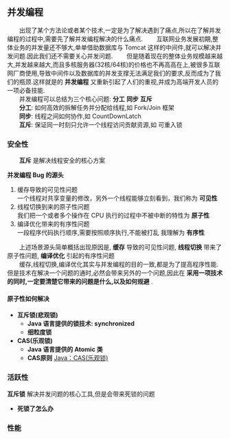 ## 并发编程

　　出现了某个方法论或者某个技术,一定是为了解决遇到了痛点,所以在了解并发编程的过程中,需要先了解并发编程解决的什么痛点.
　　互联网业务发展初期,整体业务的并发量还不够大,单单借助数据库与 Tomcat 这样的中间件,就可以解决并发问题.因此我们还不需要关心并发问题.
　　但是随着现在的整体业务规模越来越大,并发越来越大,而且多核服务器(32核/64核)的价格也不再高高在上,被很多互联网厂商使用,导致中间件以及数据库的并发支撑无法满足我们的要求,反而成为了我们的瓶颈.这样就是的 **并发编程** 又重新引起了人们的重视,并成为高端开发人员的一项必备技能.  
　　并发编程可以总结为三个核心问题: **分工** **同步** **互斥**  
　　**分工**: 如何高效的拆解任务并分配给线程,如 Fork/Join 框架  
　　**同步**: 线程之间如何协作,如 CountDownLatch   
　　**互斥**: 保证同一时刻只允许一个线程访问贡献资源,如 可重入锁  

### 安全性
　　**互斥** 是解决线程安全的核心方案

**并发编程 Bug 的源头**  
1. 缓存导致的可见性问题  
一个线程对共享变量的修改，另外一个线程能够立刻看到，我们称为 **可见性**  
2. 线程切换到来的原子性问题  
我们把一个或者多个操作在 CPU 执行的过程中不被中断的特性为 **原子性**  
3. 编译优化带来的有序性问题  
一段程序代码执行顺序,需要按照顺序执行,不能被打乱 我理解为 **有序性**  

　　上述场景源头简单概括出现原因是, **缓存** 导致的可见性问题, **线程切换** 带来了原子性问题, **编译优化** 引起的有序性问题  
　　缓存,线程切换,编译优化其实与并发编程的目的一致,都是为了提高程序性能. 但是技术在解决一个问题的通时,必然会带来另外的一个问题,因此在 **采用一项技术的同时,一定要清楚它带来的问题是什么,以及如何规避** .

#### 原子性如何解决  
- **互斥锁(悲观锁)**  
  - **Java 语言提供的锁技术: synchronized**
  - **细粒度锁**
- **CAS(乐观锁)**
  - **Java 语言提供的 Atomic 类**
  - **CAS原则**   [Java：CAS(乐观锁)](https://www.jianshu.com/p/ae25eb3cfb5d)

### 活跃性  
  **互斥锁** 解决并发问题的核心工具,但是会带来死锁的问题
- **死锁了怎么办**  


### 性能  
